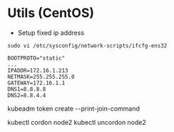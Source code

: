 # Utils (CentOS)
* Setup fixed ip address
```
sudo vi /etc/sysconfig/network-scripts/ifcfg-ens32 

BOOTPROTO="static"
...
IPADDR=172.16.1.213
NETMASK=255.255.255.0
GATEWAY=172.16.1.1
DNS1=8.8.8.8
DNS2=8.8.4.4
```

kubeadm token create --print-join-command

kubectl cordon node2
kubectl uncordon node2
